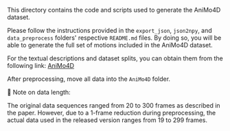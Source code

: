 This directory contains the code and scripts used to generate the AniMo4D dataset.

Please follow the instructions provided in the `export_json`, `json2npy`, and `data_preprocess` folders' respective `README.md` files. By doing so, you will be able to generate the full set of motions included in the AniMo4D dataset.

For the textual descriptions and dataset splits, you can obtain them from the following link: [AniMo4D](https://1drv.ms/f/c/079F683083C0B60F/Erfn6rrOGU5KmRSU85AlLZ8BiuNpS9-G7ucmOsHMEYP8YQ?e=k31xgW)

After preprocessing, move all data into the `AniMo4D` folder.


📌 Note on data length:

The original data sequences ranged from 20 to 300 frames as described in the paper. However, due to a 1-frame reduction during preprocessing, the actual data used in the released version ranges from 19 to 299 frames.
